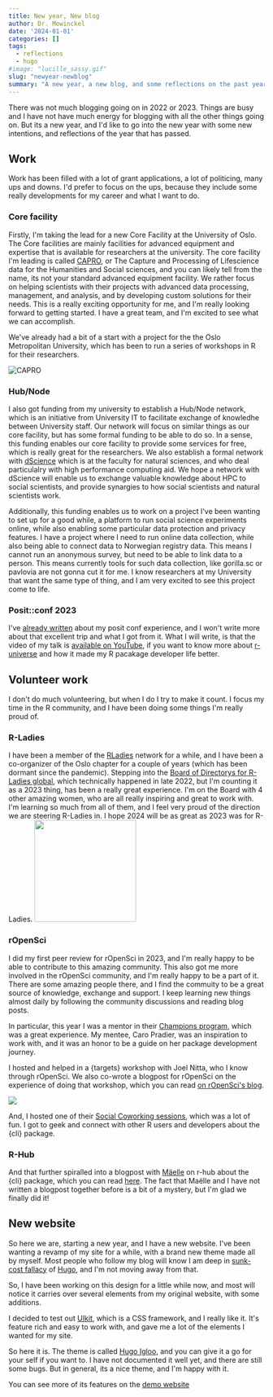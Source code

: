 ```yaml
---
title: New year, New blog
author: Dr. Mowinckel
date: '2024-01-01'
categories: []
tags:
  - reflections
  - hugo
#image: "lucille_sassy.gif"
slug: "newyear-newblog"
summary: "A new year, a new blog, and some reflections on the past year"
---
```


There was not much blogging going on in 2022 or 2023. 
Things are busy and I have not have much energy for blogging with all the other things going on. 
But its a new year, and I'd like to go into the new year with some new intentions, and reflections of the year that has passed.

## Work
Work has been filled with a lot of grant applications, a lot of politicing, many ups and downs. 
I'd prefer to focus on the ups, because they include some really developments for my career and what I want to do.

### Core facility
Firstly, I'm taking the lead for a new Core Facility at the University of Oslo.
The Core facilities are mainly facilities for advanced equipment and expertise that is available for researchers at the university.
The core facility I'm leading is called [CAPRO](https://www.capro.dev/), or The Capture and Processing of Lifescience data for the Humanities and Social sciences, and you can likely tell from the name, its not your standard advanced equipment facility.
We rather focus on helping scientists with their projects with advanced data processing, management, and analysis, and by developing custom solutions for their needs.
This is a really exciting opportunity for me, and I'm really looking forward to getting started.
I have a great team, and I'm excited to see what we can accomplish.

We've already had a bit of a start with a project for the the Oslo Metropolitan University, which has been to run a series of workshops in R for their researchers.

![CAPRO](https://www.capro.dev/images/capro_logo_light.png)

### Hub/Node
I also got funding from my university to establish a Hub/Node network, which is an initiative from University IT to facilitate exchange of knowledhe between University staff. 
Our network will focus on similar things as our core facility, but has some formal funding to be able to do so. 
In a sense, this funding enables our core facility to provide some services for free, which is really great for the researchers.
We also establish a formal network with [dScience](https://www.uio.no/dscience/english/) which is at the faculty for natural sciences, and who deal particulalry with high performance computing aid. 
We hope a network with dScience will enable us to exchange valuable knowledge about HPC to social scientists, and provide synargies to how social scientists and natural scientists work.

Additionally, this funding enables us to work on a project I've been wanting to set up for a good while, a platform to run social science experiments online, while also enabling some particular data protection and privacy features.
I have a project where I need to run online data collection, while also being able to connect data to Norwegian registry data. This means I cannot run an anonymous survey, but need to be able to link data to a person.
This means currently tools for such data collection, like gorilla.sc or pavlovia are not gonna cut it for me. 
I know researchers at my University that want the same type of thing, and I am very excited to see this project come to life.

### Posit::conf 2023

I've [already written](/blog/2023/positconf-2023/) about my posit conf experience, and I won't write more about that excellent trip and what I got from it.
What I will write, is that the video of my talk is [available on YouTube](https://www.youtube.com/watch?v=XDiyAvpo2uk&list=PL9HYL-VRX0oRFZslRGHwHuwea7SvAATHp&index=73), if you want to know more about [r-universe](https://r-universe.dev/search/) and how it made my R pacakage developer life better.

## Volunteer work

I don't do much volunteering, but when I do I try to make it count.
I focus my time in the R community, and I have been doing some things I'm really proud of. 

### R-Ladies

I have been a member of the [RLadies](https://rladies.org/) network for a while, and I have been a co-organizer of the Oslo chapter for a couple of years (which has been dormant since the pandemic).
Stepping into the [Board of Directorys for R-Ladies global](https://rladies.org/news/2022-11-18-global-leadership-team-transition/), which technically happened in late 2022, but I'm counting it as a 2023 thing, has been a really great experience. 
I'm on the Board with 4 other amazing women, who are all really inspiring and great to work with.
I'm learning so much from all of them, and I feel very proud of the direction we are steering R-Ladies in. 
I hope 2024 will be as great as 2023 was for R-Ladies.
<img src="https://rladies.org/images/logo.png" width="200px">


### rOpenSci

I did my first peer review for rOpenSci in 2023, and I'm really happy to be able to contribute to this amazing community.
This also got me more involved in the rOpenSci community, and I'm really happy to be a part of it.
There are some amazing people there, and I find the commuity to be a great source of knowledge, exchange and support. 
I keep learning new things almost daily by following the community discussions and reading blog posts.

In particular, this year I was a mentor in their [Champions program](https://ropensci.org/blog/2023/05/05/ropensci-champions-program-teams-meet-carolina-pradier-and-athanasia-monika-mowinckel/), which was a great experience. 
My mentee, Caro Pradier, was an inspiration to work with, and it was an honor to be a guide on her package development journey.

I hosted and helped in a {targets} workshop with Joel Nitta, who I know through rOpenSci.
We also co-wrote a blogpost for rOpenSci on the experience of doing that workshop, which you can read [on rOpenSci's blog](https://ropensci.org/blog/2023/07/20/teaching-targets-with-penguins/).

![](https://encrypted-tbn0.gstatic.com/images?q=tbn:ANd9GcR12dh6m3EjuL5Z9a5TL3PHvFij_lNR-Xxhbbs6ZnmE2A&s)

And, I hosted one of their [Social Coworking sessions](https://ropensci.org/events/coworking-2023-10/), which was a lot of fun.
I got to geek and connect with other R users and developers about the {cli} package.


### R-Hub
And that further spiralled into a blogpost with [Mäelle](https://masalmon.eu/) on r-hub about the {cli} package, which you can read [here](https://blog.r-hub.io/2023/11/30/cliff-notes-about-cli/). 
The fact that Maëlle and I have not written a blogpost together before is a bit of a mystery, but I'm glad we finally did it!


## New website

So here we are, starting a new year, and I have a new website.
I've been wanting a revamp of my site for a while, with a brand new theme made all by myself.
Most people who follow my blog will know I am deep in [sunk-cost fallacy](https://thedecisionlab.com/biases/the-sunk-cost-fallacy) of [Hugo](https://gohugo.io/), and I'm not moving away from that. 

So, I have been working on this design for a little while now, and most will notice it carries over several elements from my original website, with some additions.

I decided to test out [UIkit](https://getuikit.com/), which is a CSS framework, and I really like it. 
It's feature rich and easy to work with, and gave me a lot of the elements I wanted for my site.

So here it is. 
The theme is called [Hugo Igloo](https://github.com/drmowinckels/hugo-igloo), and you can give it a go for your self if you want to.
I have not documented it well yet, and there are still some bugs. 
But in general, its a nice theme, and I'm happy with it.

You can see more of its features on the [demo website](https://drmowinckels.io/hugo-igloo/)

